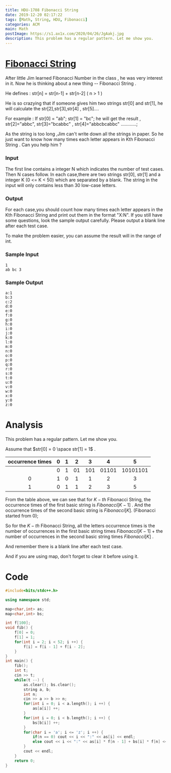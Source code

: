 ```yaml
---
title: HDU-1708 Fibonacci String
date: 2019-12-20 02:17:22
tags: [Math, String, HDU, Fibonacci]
categories: ACM
main: Math
postImage: https://s1.ax1x.com/2020/04/26/JgAakj.jpg
description: This problem has a regular pattern. Let me show you.
---
```


# [Fibonacci String](http://acm.hdu.edu.cn/showproblem.php?pid=1708)

After little Jim learned Fibonacci Number in the class , he was very interest in it.
Now he is thinking about a new thing -- Fibonacci String .

He defines : str[n] = str[n-1] + str[n-2] ( n > 1 )

He is so crazying that if someone gives him two strings str[0] and str[1], he will calculate the str[2],str[3],str[4] , str[5]....

<!--more-->

For example :
If str[0] = "ab"; str[1] = "bc";
he will get the result , str[2]="abbc", str[3]="bcabbc" , str[4]="abbcbcabbc" …………;

As the string is too long ,Jim can't write down all the strings in paper. So he just want to know how many times each letter appears in Kth Fibonacci String . Can you help him ?

### Input

The first line contains a integer N which indicates the number of test cases.
Then N cases follow.
In each case,there are two strings str[0], str[1] and a integer K (0 <= K < 50) which are separated by a blank.
The string in the input will only contains less than 30 low-case letters.

### Output

For each case,you should count how many times each letter appears in the Kth Fibonacci String and print out them in the format "X:N".
If you still have some questions, look the sample output carefully.
Please output a blank line after each test case.

To make the problem easier, you can assume the result will in the range of int.

### Sample Input

```
1
ab bc 3
```

### Sample Output

```
a:1
b:3
c:2
d:0
e:0
f:0
g:0
h:0
i:0
j:0
k:0
l:0
m:0
n:0
o:0
p:0
q:0
r:0
s:0
t:0
u:0
v:0
w:0
x:0
y:0
z:0
```

# Analysis

This problem has a regular pattern. Let me show you.

Assume that $str[0] = 0 \space str[1] = 1$ .

| occurrence times |  0   |  1   |  2   |  3   |   4   |    5     |
| :--------------: | :--: | :--: | :--: | :--: | :---: | :------: |
|                  |  0   |  1   |  01  | 101  | 01101 | 10101101 |
|        0         |  1   |  0   |  1   |  1   |   2   |    3     |
|        1         |  0   |  1   |  1   |  2   |   3   |    5     |

From the table above, we can see that for $K-th$ Fibonacci String, the occurrence times of the first basic string is $Fibonacci[K - 1]$ . And the occurrence times of the second basic string is $Fibonacci[K]$. (Fibonacci started from 0);

So for the $K-th$ Fibonacci String, all the letters occurrence times is the number of occurrences in the first basic string times $Fibonacci[K - 1]$ + the number of occurrences in the second basic string times $Fibonacci[K]$ .

And remember there is a blank line after each test case.

And if you are using map, don't forget to clear it before using it.

# Code

```c++
#include<bits/stdc++.h>

using namespace std;

map<char,int> as;
map<char,int> bs;

int f[100];
void fib() {
	f[0] = 0;
	f[1] = 1;
	for(int i = 2; i < 52; i ++) {
		f[i] = f[i - 1] + f[i - 2];
	}
}
int main() {
	fib();
	int t;
	cin >> t;
	while(t --) {
		as.clear(); bs.clear();
		string a, b;
		int n;
		cin >> a >> b >> n;
		for(int i = 0; i < a.length(); i ++) {
			as[a[i]] ++;
		}
		for(int i = 0; i < b.length(); i ++) {
			bs[b[i]] ++;
		}
		for(char i = 'a'; i <= 'z'; i ++) {
			if(n == 0) cout << i << ":" << as[i] << endl;
			else cout << i << ":" << as[i] * f[n - 1] + bs[i] * f[n] << endl; 
		}
		cout << endl;
	}
	return 0;
}
```